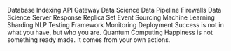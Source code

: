 Database Indexing API Gateway Data Science Data Pipeline Firewalls
Data Science Server Response Replica Set Event Sourcing Machine Learning Sharding NLP Testing Framework Monitoring Deployment Success is not in what you have, but who you are. Quantum Computing Happiness is not something ready made. It comes from your own actions.
